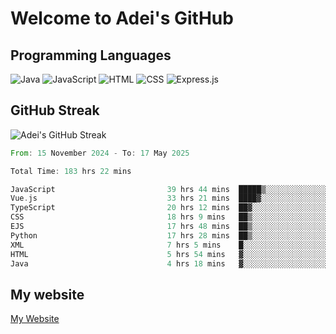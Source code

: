 # Welcome to Adei's GitHub

## Programming Languages
![Java](https://img.shields.io/badge/Java-007396?style=flat-square&logo=java&logoColor=white)
![JavaScript](https://img.shields.io/badge/JavaScript-F7DF1E?style=flat-square&logo=javascript&logoColor=black)
![HTML](https://img.shields.io/badge/HTML-E34F26?style=flat-square&logo=html5&logoColor=white)
![CSS](https://img.shields.io/badge/CSS-1572B6?style=flat-square&logo=css3&logoColor=white)
![Express.js](https://img.shields.io/badge/Express.js-000000?style=flat-square&logo=express&logoColor=white)


## GitHub Streak
![Adei's GitHub Streak](https://github-readme-streak-stats.herokuapp.com/?user=AdeiTamayo&hide_border=true)

<!--START_SECTION:waka-->

```rust
From: 15 November 2024 - To: 17 May 2025

Total Time: 183 hrs 22 mins

JavaScript                         39 hrs 44 mins  █████▒░░░░░░░░░░░░░░░░░░░   21.48 %
Vue.js                             33 hrs 21 mins  ████▓░░░░░░░░░░░░░░░░░░░░   18.03 %
TypeScript                         20 hrs 12 mins  ██▓░░░░░░░░░░░░░░░░░░░░░░   10.93 %
CSS                                18 hrs 9 mins   ██▒░░░░░░░░░░░░░░░░░░░░░░   09.81 %
EJS                                17 hrs 48 mins  ██▒░░░░░░░░░░░░░░░░░░░░░░   09.63 %
Python                             17 hrs 28 mins  ██▒░░░░░░░░░░░░░░░░░░░░░░   09.45 %
XML                                7 hrs 5 mins    █░░░░░░░░░░░░░░░░░░░░░░░░   03.83 %
HTML                               5 hrs 54 mins   ▓░░░░░░░░░░░░░░░░░░░░░░░░   03.20 %
Java                               4 hrs 18 mins   ▓░░░░░░░░░░░░░░░░░░░░░░░░   02.32 %
```

<!--END_SECTION:waka-->

## My website
[My Website](https://adei.eus)



